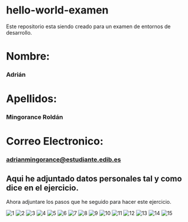 # hello-world-examen
Este repositorio esta siendo creado para un examen de entornos de desarrollo.
# Nombre:
### Adrián
# Apellidos:
### Mingorance Roldán
# Correo Electronico:
### adrianmingorance@estudiante.edib.es
## Aqui he adjuntado datos personales tal y como dice en el ejercicio.
Ahora adjuntare los pasos que he seguido para hacer este ejercicio.

![1](https://user-images.githubusercontent.com/91874740/159226073-7ff33403-162a-4d62-8b9b-fbe187395d50.png)
![2](https://user-images.githubusercontent.com/91874740/159226041-b11cc2ec-9073-45b5-ae4f-ad104901fe66.png)
![3](https://user-images.githubusercontent.com/91874740/159226046-64210330-01ec-4e8a-b194-44a26f6ba348.png)
![4](https://user-images.githubusercontent.com/91874740/159226049-f5825c2d-515e-4054-beca-c0beead32302.png)
![5](https://user-images.githubusercontent.com/91874740/159226050-fd2ca3b6-33bc-4309-8b26-54fb556654aa.png)
![6](https://user-images.githubusercontent.com/91874740/159226051-3de51325-357d-4c61-8481-382337c6d840.png)
![7](https://user-images.githubusercontent.com/91874740/159226053-66634ec1-6d12-4e03-b46d-20e92f460928.png)
![8](https://user-images.githubusercontent.com/91874740/159226054-c37c7346-08d6-41e4-af89-876b2a6ea875.png)
![9](https://user-images.githubusercontent.com/91874740/159226056-f186d228-2860-494a-93ab-f30de50f1814.png)
![10](https://user-images.githubusercontent.com/91874740/159226057-1fa54219-e790-4d9e-adfb-68232c46d2e2.png)
![11](https://user-images.githubusercontent.com/91874740/159226063-1da54c9c-8ea5-46de-8726-338c8f8ae40b.png)
![12](https://user-images.githubusercontent.com/91874740/159226064-5e276a21-6cfa-4578-beb7-7d53ac5a6f72.png)
![13](https://user-images.githubusercontent.com/91874740/159226068-314ddef7-d6f9-4c6d-9b1f-f6cab96e5711.png)
![14](https://user-images.githubusercontent.com/91874740/159226069-a9fe2b0f-a7d2-4b92-9193-595d9633564b.png)
![15](https://user-images.githubusercontent.com/91874740/159226071-6c1c4857-4dbf-4ba2-9094-372ec223b097.png)
